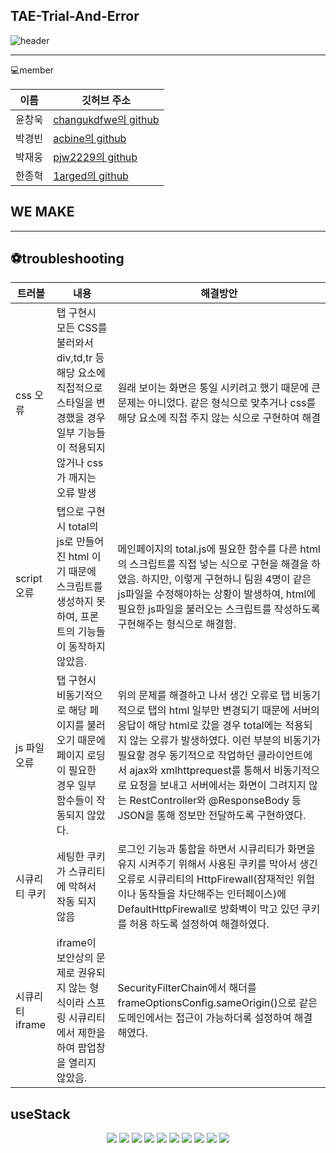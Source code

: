 ## TAE-Trial-And-Error 
![header](https://capsule-render.vercel.app/api?type=waving&color=D3E3FD&height=300&section=header&text=TAE-Trial-and-error&fontSize=90)
<hr/>
💻member

|이름|깃허브 주소|
|---|---|
|윤창욱|[changukdfwe의 github](https://github.com/changukdfwe)|
|박경빈|[acbine의 github](https://github.com/acbine)|
|박재웅|[pjw2229의 github](https://github.com/pjw2229)|
|한종혁|[1arged의 github](https://github.com/1argeD)|

## WE MAKE

<hr/>

## ⚽troubleshooting 
|트러블|내용|해결방안|
|---|---|---|
|css 오류 |탭 구현시 모든 CSS를 불러와서 div,td,tr 등 해당 요소에 직접적으로 스타일을 변경했을 경우 일부 기능들이 적용되지 않거나 css가 깨지는 오류 발생|원래 보이는 화면은 통일 시키려고 했기 때문에 큰 문제는 아니었다. 같은 형식으로 맞추거나 css를 해당 요소에 직접 주지 않는 식으로 구현하여 해결|
|script 오류|탭으로 구현시 total의 js로 만들어 진 html 이기 때문에 스크립트를 생성하지 못하여, 프론트의 기능들이 동작하지 않았음.|메인페이지의 total.js에 필요한 함수를 다른 html의 스크립트를 직접 넣는 식으로 구현을 해결을 하였음. 하지만, 이렇게 구현하니 팀원 4명이 같은 js파일을 수정해야하는 상황이 발생하여, html에 필요한 js파일을 불러오는 스크립트를 작성하도록 구현해주는 형식으로 해결함.|
|js 파일 오류|탭 구현시 비동기적으로 해당 페이지를 불러오기 때문에 페이지 로딩이 필요한 경우 일부 함수들이 작동되지 않았다.|위의 문제를 해결하고 나서 생긴 오류로 탭 비동기적으로 탭의 html 일부만 변경되기 때문에 서버의 응답이 해당 html로 갔을 경우 total에는 적용되지 않는 오류가 발생하였다. 이런 부분의 비동기가 필요할 경우 동기적으로 작업하던 클라이언트에서 ajax와 xmlhttprequest를 통해서 비동기적으로 요청을 보내고 서버에서는 화면이 그려지지 않는 RestController와 @ResponseBody 등 JSON을 통해 정보만 전달하도록 구현하였다. |
|시큐리티 쿠키|세팅한 쿠키가 스큐리티에 막혀서 작동 되지 않음|로그인 기능과 통합을 하면서 시큐리티가 화면을 유지 시켜주기 위해서 사용된 쿠키를 막아서 생긴 오류로 시큐리티의 HttpFirewall(잠재적인 위험이나 동작들을 차단해주는 인터페이스)에 DefaultHttpFirewall로 방화벽이 막고 있던 쿠키를 허용 하도록 설정하여 해결하였다. |
|시큐리티 iframe|iframe이 보안상의 문제로 권유되지 않는 형식이라 스프링 시큐리티에서 제한을 하여 팝업창을 열리지 않았음.| SecurityFilterChain에서 해더를 frameOptionsConfig.sameOrigin()으로 같은 도메인에서는 접근이 가능하더록 설정하여 해결해였다.|
## useStack
<div align="center">
  <img src="https://img.shields.io/badge/Java-007396?style=flat&logo=Conda-Forge&logoColor=white" />
  <img src="https://img.shields.io/badge/HTML5-E34F26?style=flat&logo=HTML5&logoColor=white" />
  <img src="https://img.shields.io/badge/Spring-6DB33F?style=flat&logo=Spring&logoColor=white" />
  <img src="https://img.shields.io/badge/H2 database-007396?style=flat&logo=H2 database&logoColor=white" />
  <img src="https://img.shields.io/badge/thymeleaf-white?style=flat&logo=thymeleaf&logoColor=green" />
  <img src="https://img.shields.io/badge/javascript-yellow?style=flat&logo=javascript&logoColor=black" />
  <img src="https://img.shields.io/badge/lombok-red?style=flat&logo=lombok&logoColor=black" />
  <img src="https://img.shields.io/badge/springsecurity-6DB33F?style=flat&logo=lombok&logoColor=6DB33F" />
  <img src="https://img.shields.io/badge/springboot-6DB33F?style=flat&logo=lombok&logoColor=6DB33F" />
  <img src="https://img.shields.io/badge/springboot-6DB33F?style=flat&logo=lombok&logoColor=6DB33F" />
<div>
